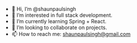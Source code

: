 - 👋 Hi, I’m @shaunpaulsingh
- 👀 I’m interested in full stack development.
- 🌱 I’m currently learning Spring + React.
- 💞️ I’m looking to collaborate on projects.
- 📫 How to reach me: shaunpaulsingh@gmail.com

<!---
shaunpaulsingh/shaunpaulsingh is a ✨ special ✨ repository because its `README.md` (this file) appears on your GitHub profile.
You can click the Preview link to take a look at your changes.
--->
